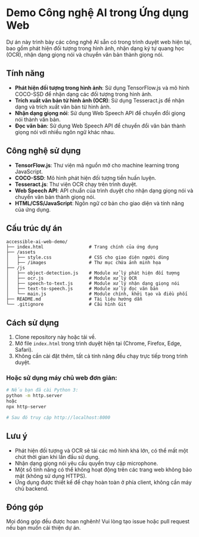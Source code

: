 # Demo Công nghệ AI trong Ứng dụng Web

Dự án này trình bày các công nghệ AI sẵn có trong trình duyệt web hiện tại, bao gồm phát hiện đối tượng trong hình ảnh, nhận dạng ký tự quang học (OCR), nhận dạng giọng nói và chuyển văn bản thành giọng nói.

## Tính năng

- **Phát hiện đối tượng trong hình ảnh**: Sử dụng TensorFlow.js và mô hình COCO-SSD để nhận dạng các đối tượng trong hình ảnh.
- **Trích xuất văn bản từ hình ảnh (OCR)**: Sử dụng Tesseract.js để nhận dạng và trích xuất văn bản từ hình ảnh.
- **Nhận dạng giọng nói**: Sử dụng Web Speech API để chuyển đổi giọng nói thành văn bản.
- **Đọc văn bản**: Sử dụng Web Speech API để chuyển đổi văn bản thành giọng nói với nhiều ngôn ngữ khác nhau.

## Công nghệ sử dụng

- **TensorFlow.js**: Thư viện mã nguồn mở cho machine learning trong JavaScript.
- **COCO-SSD**: Mô hình phát hiện đối tượng tiền huấn luyện.
- **Tesseract.js**: Thư viện OCR chạy trên trình duyệt.
- **Web Speech API**: API chuẩn của trình duyệt cho nhận dạng giọng nói và chuyển văn bản thành giọng nói.
- **HTML/CSS/JavaScript**: Ngôn ngữ cơ bản cho giao diện và tính năng của ứng dụng.

## Cấu trúc dự án

```
accessible-ai-web-demo/
├── index.html                 # Trang chính của ứng dụng
├── /assets
│   ├── style.css              # CSS cho giao diện người dùng
│   ├── /images                # Thư mục chứa ảnh minh họa
├── /js
│   ├── object-detection.js    # Module xử lý phát hiện đối tượng
│   ├── ocr.js                 # Module xử lý OCR
│   ├── speech-to-text.js      # Module xử lý nhận dạng giọng nói
│   ├── text-to-speech.js      # Module xử lý đọc văn bản
│   └── main.js                # Module chính, khởi tạo và điều phối
├── README.md                  # Tài liệu hướng dẫn
└── .gitignore                 # Cấu hình Git
```

## Cách sử dụng

1. Clone repository này hoặc tải về.
2. Mở file `index.html` trong trình duyệt hiện tại (Chrome, Firefox, Edge, Safari).
3. Không cần cài đặt thêm, tất cả tính năng đều chạy trực tiếp trong trình duyệt.

### Hoặc sử dụng máy chủ web đơn giản:

```bash
# Nếu bạn đã cài Python 3:
python -m http.server
hoặc
npx http-server

# Sau đó truy cập http://localhost:8000
```

## Lưu ý

- Phát hiện đối tượng và OCR sẽ tải các mô hình khá lớn, có thể mất một chút thời gian khi lần đầu sử dụng.
- Nhận dạng giọng nói yêu cầu quyền truy cập microphone.
- Một số tính năng có thể không hoạt động trên các trang web không bảo mật (không sử dụng HTTPS).
- Ứng dụng được thiết kế để chạy hoàn toàn ở phía client, không cần máy chủ backend.


## Đóng góp

Mọi đóng góp đều được hoan nghênh! Vui lòng tạo issue hoặc pull request nếu bạn muốn cải thiện dự án.
